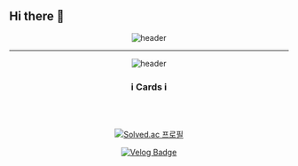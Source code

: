 

## Hi there 👋

<div align="center">

![header](https://capsule-render.vercel.app/api?type=waving&color=auto&height=300&section=header&text=WOOJUNGYU&fontSize=90)

---

![header](https://capsule-render.vercel.app/api?type=wave&color=auto&text=capsule%20render)


### ℹ️ Cards ℹ️

</td>
</tr>
<tr>
<td align="left" valign="top" width="58%">

<br>
<br>


[![Solved.ac
프로필](http://mazassumnida.wtf/api/generate_badge?boj={dnwnsrb11})](https://solved.ac/{handle})

[![Velog Badge](http://img.shields.io/badge/Velog-white?style=flat-square&logo=Velog&link=https://velog.io/@thundevistan/)](https://velog.io/@thundevistan)


</td>












<!--
**Woojungyu/Woojungyu** is a ✨ _special_ ✨ repository because its `README.md` (this file) appears on your GitHub profile.

Here are some ideas to get you started:

- 🔭 I’m currently working on ...
- 🌱 I’m currently learning ...
- 👯 I’m looking to collaborate on ...
- 🤔 I’m looking for help with ...
- 💬 Ask me about ...
- 📫 How to reach me: ...
- 😄 Pronouns: ...
- ⚡ Fun fact: ...
-->
